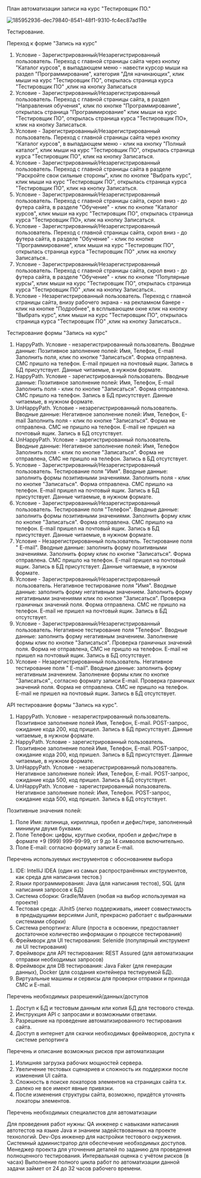 План автоматизации записи на курс "Тестировщик ПО."

![185952936-dec79840-8541-48f1-9310-fc4ec87ad19e](https://user-images.githubusercontent.com/102683271/186252485-f0258dee-ee96-4630-9835-99ddea277086.jpg)


Тестирование.

Переход к форме "Запись на курс" 
1.	Условие - Зарегистрированный/Незарегистрированный пользователь. Переход с главной страницы сайта через кнопку "Каталог курсов", в выпадающем меню - навести курсор мыши на раздел "Программирование", категория "Для начинающих", клик мыши на курс "Тестировщик ПО", открылась страница курса "Тестировщик ПО" ,клик на кнопку Записаться
2.	Условие - Зарегистрированный/Незарегистрированный пользователь. Переход с главной страницы сайта, в раздел "Направления обучения", клик по кнопке "Программирование", открылась страница "Программирование" клик мыши на курс "Тестировщик ПО", открылась страница курса "Тестировщик ПО», клик на кнопку Записаться.
3.	Условие - Зарегистрированный/Незарегистрированный пользователь. Переход с главной страницы сайта через кнопку "Каталог курсов", в выпадающем меню - клик на кнопку "Полный каталог", клик мыши на курс "Тестировщик ПО", открылась страница курса "Тестировщик ПО", клик на кнопку Записаться.
4.	Условие - Зарегистрированный/Незарегистрированный пользователь. Переход с главной страницы сайта в разделе "Раскройте свои сильные стороны", клик по кнопке "Выбрать курс", клик мыши на курс "Тестировщик ПО", открылась страница курса "Тестировщик ПО", клик на кнопку Записаться.
5.	Условие - Зарегистрированный/Незарегистрированный пользователь. Переход с главной страницы сайта, скрол вниз - до футера сайта, в разделе "Обучение" - клик по кнопке "Каталог курсов", клик мыши на курс "Тестировщик ПО", открылась страница курса "Тестировщик ПО», клик на кнопку Записаться.
6.	Условие - Зарегистрированный/Незарегистрированный пользователь. Переход с главной страницы сайта, скрол вниз - до футера сайта, в разделе "Обучение" - клик по кнопке "Программирование", клик мыши на курс "Тестировщик ПО", открылась страница курса "Тестировщик ПО" ,клик на кнопку Записаться..
7.	Условие - Зарегистрированный/Незарегистрированный пользователь. Переход с главной страницы сайта, скрол вниз - до футера сайта, в разделе "Обучение" - клик по кнопке "Популярные курсы", клик мыши на курс "Тестировщик ПО", открылась страница курса "Тестировщик ПО" ,клик на кнопку Записаться..
8.	Условие - Незарегистрированный пользователь. Переход с главной страницы сайта, внизу рабочего экрана - на рекламном банере - клик на кнопке "Подробнее", в всплывающем окне клик на кнопку "Выбрать курс", клик мыши на курс "Тестировщик ПО", открылась страница курса "Тестировщик ПО" ,клик на кнопку Записаться..

Тестирование формы "Запись на курс" 
1.	HappyPath. Условие - незарегистрированный пользователь. 
Вводные данные: Позитивное заполнение полей: Имя, Телефон, E-mail
Заполнить поля, клик по кнопке "Записаться". Форма отправлена. СМС пришло на телефон. E-mail пришел на почтовый ящик. Запись в БД присутствует. Данные читаемые, в нужном формате.
2.	HappyPath. Условие - зарегистрированный пользователь. 
Вводные данные: Позитивное заполнение полей: Имя, Телефон, E-mail
Заполнить поля - клик по кнопке "Записаться". Форма отправлена. СМС пришло на телефон. Запись в БД присутствует. Данные читаемые, в нужном формате.
3.	UnHappyPath. Условие - незарегистрированный пользователь. 
Вводные данные: Негативное заполнение полей: Имя, Телефон, E-mail 
Заполнить поля - клик по кнопке "Записаться". Форма не отправлена. СМС не пришло на телефон. E-mail не пришел на почтовый ящик. Запись в БД отсутствует.
4.	UnHappyPath. Условие - зарегистрированный пользователь. 
Вводные данные: Негативное заполнение полей: Имя, Телефон 
Заполнить поля - клик по кнопке "Записаться". Форма не отправлена, СМС не пришло на телефон. Запись в БД отсутствует.
5.	Условие - Зарегистрированный/Незарегистрированный пользователь. Тестирование поля "Имя". 
Вводные данные: заполнить формы позитивными значениями. 
Заполнить поля - клик по кнопке "Записаться". Форма отправлена. СМС пришло на телефон. E-mail пришел на почтовый ящик. Запись в БД присутствует. Данные читаемые, в нужном формате.
6.	Условие - Зарегистрированный/Незарегистрированный пользователь. Тестирование поля "Телефон". 
Вводные данные: заполнить формы позитивными значениями.
Заполнить форму клик по кнопке "Записаться". Форма отправлена. СМС пришло на телефон. E-mail пришел на почтовый ящик. Запись в БД присутствует. Данные читаемые, в нужном формате.
7.	Условие - Незарегистрированный пользователь. Тестирование поля " E-mail". 
Вводные данные: заполнить форму позитивными значениями.
Заполнить форму клик по кнопке "Записаться". Форма отправлена. СМС пришло на телефон. E-mail пришел на почтовый ящик. Запись в БД присутствует. Данные читаемые, в нужном формате.
8.	Условие - Зарегистрированный/Незарегистрированный пользователь. Негативное тестирование поля "Имя".
Вводные данные: заполнить форму негативным значением.
 Заполнить форму негативными значениями клик по кнопке "Записаться". Проверка граничных значений поля. Форма отправлена. СМС не пришло на телефон. E-mail не пришел на почтовый ящик. Запись в БД отсутствует.
9.	Условие - Зарегистрированный/Незарегистрированный пользователь. Негативное тестирование поля "Телефон". 
Вводные данные: заполнить форму негативным значением.
Заполнение формы клик по кнопке "Записаться". Проверка граничных значений поля. Форма не отправлена, СМС не пришло на телефон. E-mail не пришел на почтовый ящик. Запись в БД отсутствует.
10.	Условие - Незарегистрированный пользователь. Негативное тестирование поля " E-mail". 
Вводные данные: заполнить форму негативным значением.
Заполнение формы клик по кнопке "Записаться"., согласно формату записи E-mail. Проверка граничных значений поля. Форма не отправлена. СМС не пришло на телефон. E-mail не пришел на почтовый ящик. Запись в БД отсутствует.

API тестирование формы "Запись на курс".

1.	HappyPath. Условие - незарегистрированный пользователь. 
Позитивное заполнение полей Имя, Телефон, E-mail. POST-запрос, ожидание кода 200, код пришел. Запись в БД присутствует. Данные читаемые, в нужном формате.
2.	HappyPath. Условие - зарегистрированный пользователь. 
Позитивное заполнение полей Имя, Телефон, E-mail. POST-запрос, ожидание кода 200, код пришел. Запись в БД присутствует. Данные читаемые, в нужном формате.
3.	UnHappyPath. Условие - незарегистрированный пользователь. 
Негативное заполнение полей: Имя, Телефон, E-mail. POST-запрос, ожидание кода 500, код пришел. Запись в БД отсутствует.
4.	UnHappyPath. Условие - зарегистрированный пользователь. 
Негативное заполнение полей: Имя, Телефон. POST-запрос, ожидание кода 500, код пришел. Запись в БД отсутствует.

Позитивные значения полей:
1.	Поле Имя: латиница, кириллица, пробел и дефис/тире, заполненный минимум двумя буквами.
2.	Поле Телефон: цифры, круглые скобки, пробел и дефис/тире в формате +9 (999) 999-99-99, от 9 до 14 символов включительно.
3.	Поле E-mail: согласно формату записи E-mail.

Перечень используемых инструментов с обоснованием выбора

1.	IDE: IntelliJ IDEA (один из самых распространённых инструментов, как среда для написания тестов.)
2.	Языки программирования: Java (для написания тестов), SQL (для написания запросов к БД)
3.	Система сборки: Gradle/Maven (любая на выбор используемая на проекте)
4.	Тестовая среда: JUnit5 (легко поддерживать, имеет совместимость в предыдущими версиями Junit, прекрасно работает с выбранными системами сборки)
5.	Система репортинга: Allure (проста в освоении, предоставляет достаточное количество информации о процессе тестирования)
6.	Фреймворк для UI тестирования: Selenide (популярный инструмент ля UI тестирования)
7.	Фреймворк для API тестирования: REST Assured (для автоматизации отправки необходимых запросов)
8.	Фреймворк для DB тестирования: Java Faker (для генерации данных), Docker (для создания контейнера тестируемой БД).
9.	Виртуальные машины и сервисы для проверки отправки и прихода СМС и E-mail.

Перечень необходимых разрешений/данных/доступов

1.	Доступ к БД и тестовым данным или копия БД для тестового стенда.
2.	Инструкция API с запросами и возможными ответами.
3.	Разрешение на проведение автоматизированного тестирования сайта.
4.	Доступ в интернет для скачки необходимых фреймворков, доступа к системе репортинга

Перечень и описание возможных рисков при автоматизации

1.	Излишняя загрузка рабочих мощностей сервера.
2.	Увеличение тестовых сценариев и сложность их поддержки после изменения UI сайта.
3.	Сложность в поиске локаторов элементов на страницах сайта т.к. далеко не все имеют явные привязки.
4.	После изменения структуры сайта, возможно, придётся уточнять локаторы элементов.

Перечень необходимых специалистов для автоматизации

Для проведения работ нужны: QA инженер с навыками написания автотестов на языке Java и знанием задействованных на проекте технологий.
Dev-Ops инженер для настройки тестового окружения. 
Системный администратор для обеспечение необходимых доступов. 
Менеджер проекта для уточнения деталей по заданию для проведения полноценного тестирования.
Интервальная оценка с учётом рисков (в часах)
Выполнение полного цикла работ по автоматизации данной задачи займет от 24 до 32 часов рабочего времени.
